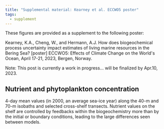 ```yaml
---
title: "Supplemental material: Kearney et al. ECCWO5 poster"
tags:
  - supplement
---
```

    
These figures are provided as a supplement to the following poster:

Kearney, K.A., Cheng, W., and Hermann, A.J. How does biogeochemical process uncertainty impact estimates of living marine resources in the Bering Sea? [poster] ECCWO5: Effects of Climate Change on the World's Ocean, April 17-21, 2023, Bergen, Norway.

Note: This post is currently a work in progress... will be finalized by Apr.10, 2023.

## Nutrient and phytoplankton concentration

4-day mean values (in 2000, an average sea-ice year) along the 40-m and 70-m isobaths and selected cross-shelf transects.  Nutrient values on the shelf are controlled by feedbacks within the biogeochemistry more than by the initial or boundary conditions, leading to the large differences seen between models.



